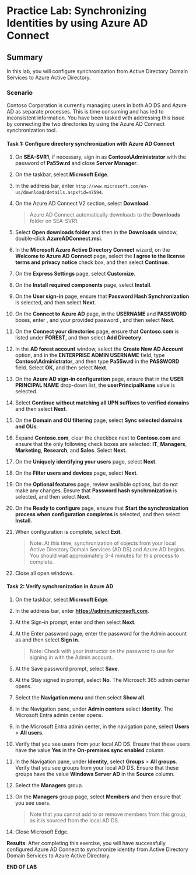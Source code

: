# Practice Lab: Synchronizing Identities by using Azure AD Connect 

## Summary

In this lab, you will configure synchronization from Active Directory Domain Services to Azure Active Directory.

### Scenario

Contoso Corporation is currently managing users in both AD DS and Azure AD as separate processes. This is time consuming and has led to inconsistent information. You have been tasked with addressing this issue by connecting the two directories by using the Azure AD Connect synchronization tool.

#### Task 1: Configure directory synchronization with Azure AD Connect

1. On **SEA-SVR1**, if necessary, sign in as **Contoso\\Administrator** with the password of **Pa55w.rd** and close **Server Manager**.

2. On the taskbar, select **Microsoft Edge**.

3. In the address bar, enter `http://www.microsoft.com/en-us/download/details.aspx?id=47594`.

4. On the Azure AD Connect V2 section, select **Download**. 

    > Azure AD Connect automatically downloads to the **Downloads** folder on SEA-SVR1.

5. Select **Open downloads folder** and then in the **Downloads** window, double-click **AzureADConnect.msi**.

6. In the **Microsoft Azure Active Directory Connect** wizard, on the **Welcome to Azure AD Connect** page, select the **I agree to the license terms and privacy notice** check box, and then select **Continue**.

7. On the **Express Settings** page, select **Customize**.

8. On the **Install required components** page, select **Install**.

9. On the **User sign-in** page, ensure that **Password Hash Synchronization** is selected, and then select **Next**.

10. On the **Connect to Azure AD** page, in the **USERNAME** and **PASSWORD** boxes, enter **<inject key="AzureAdUserEmail"></inject>**, and your provided password **<inject key="AzureAdUserPassword"></inject>**, and then select **Next**.

11. On the **Connect your directories** page, ensure that **Contoso.com** is listed under **FOREST**, and then select **Add Directory**.

12. In the **AD forest account** window, select the **Create New AD Account** option, and in the **ENTERPRISE ADMIN USERNAME** field, type **Contoso\\Administrator**, and then type **Pa55w.rd** in the **PASSWORD** field. Select **OK**, and then select **Next**.

13. On the **Azure AD sign-in configuration** page, ensure that in the **USER PRINCIPAL NAME** drop-down list, the **userPrincipalName** value is selected. 

14. Select **Continue without matching all UPN suffixes to verified domains** and then select **Next**.

15. On the **Domain and OU filtering** page, select **Sync selected domains and OUs**.

16. Expand **Contoso.com**, clear the checkbox next to **Contoso.com** and ensure that the only following check boxes are selected: **IT**, **Managers**, **Marketing**, **Research**, and **Sales**. Select **Next**.

17. On the **Uniquely identifying your users** page, select **Next**.

18. On the **Filter users and devices** page, select **Next**.

19. On the **Optional features** page, review available options, but do not make any changes. Ensure that **Password hash synchronization** is selected, and then select **Next**.

20. On the **Ready to configure** page, ensure that **Start the synchronization process when configuration completes** is selected, and then select **Install**.

21. When configuration is complete, select **Exit**.  

      > Note: At this time, synchronization of objects from your local Active Directory Domain Services (AD DS) and Azure AD begins. You should wait approximately 3-4 minutes for this process to complete.

22. Close all open windows.

#### Task 2: Verify synchronization in Azure AD

1. On the taskbar, select **Microsoft Edge**.

2. In the address bar, enter **https://admin.microsoft.com**.

3. At the Sign-in prompt, enter **<inject key="AzureAdUserEmail"></inject>** and then select **Next**.

4. At the Enter password page, enter the password for the Admin account as **<inject key="AzureAdUserPassword"></inject>** and then select **Sign in**. 

   > Note: Check with your instructor on the password to use for signing in with the Admin account.

5. At the Save password prompt, select **Save**.

6. At the Stay signed in prompt, select **No**. The Microsoft 365 admin center opens.

7. Select the **Navigation menu** and then select **Show all**.

8. In the Navigation pane, under **Admin centers** select **Identity**. The Microsoft Entra admin center opens.

9. In the Microsoft Entra admin center, in the navigation pane, select **Users** > **All users**.

10. Verify that you see users from your local AD DS. Ensure that these users have the value **Yes** in the **On-premises sync enabled** column. 

11. In the Navigation pane, under **Identity**, select **Groups** > **All groups**. Verify that you see groups from your local AD DS. Ensure that these groups have the value **Windows Server AD** in the **Source** column.

12. Select the **Managers** group.

13. On the **Managers** group page, select **Members** and then ensure that you see users. 

    > Note that you cannot add to or remove members from this group, as it is sourced from the local AD DS. 

14. Close Microsoft Edge.

**Results**: After completing this exercise, you will have successfully configured Azure AD Connect to synchronize identity from Active Directory Domain Services to Azure Active Directory.

**END OF LAB**
